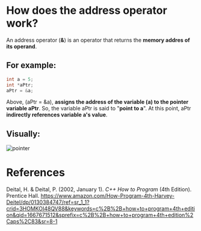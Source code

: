 # How does the address operator work? 

An address operator (**&**) is an operator that returns the **memory addres of its operand**. 

## For example: 
```cpp 
int a = 5; 
int *aPtr; 
aPtr = &a;
``` 

Above, (aPtr = &a), **assigns the address of the variable (a) to the pointer variable aPtr**. So, the variable aPtr is said to "**point to a**". At this point, aPtr **indirectly references variable a's value**. 

## Visually: 

![pointer](https://user-images.githubusercontent.com/109105989/201821431-127d1a97-e8ce-46b8-92f5-e12828b7d6bd.png)

# References 
Deital, H. & Deital, P. (2002, January 1). *C++ How to Program* (4th Edition). Prentice Hall. <https://www.amazon.com/How-Program-4th-Harvey-Deitel/dp/0130384747/ref=sr_1_1?crid=3HOMKOI48QV88&keywords=c%2B%2B+how+to+program+4th+edition&qid=1667671512&sprefix=c%2B%2B+how+to+program+4th+edition%2Caps%2C83&sr=8-1>   
